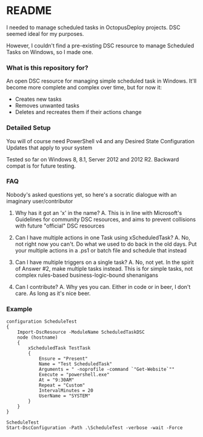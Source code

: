 # README #

I needed to manage scheduled tasks in OctopusDeploy projects. DSC seemed ideal for my purposes.

However, I couldn't find a pre-existing DSC resource to manage Scheduled Tasks on Windows, so I made one. 

### What is this repository for? ###

An open DSC resource for managing simple scheduled task in Windows. It'll become more complete and complex over time, but for now it:

- Creates new tasks
- Removes unwanted tasks
- Deletes and recreates them if their actions change

### Detailed Setup ###

You will of course need PowerShell v4 and any Desired State Configuration Updates that apply to your system

Tested so far on Windows 8, 8.1, Server 2012 and 2012 R2. Backward compat is for future testing.

### FAQ ###

Nobody's asked questions yet, so here's a socratic dialogue with an imaginary user/contributor

1. Why has it got an 'x' in the name?
A. This is in line with Microsoft's Guidelines for community DSC resources, and aims to prevent collisions with future "official" DSC resources

2. Can I have multiple actions in one Task using xScheduledTask?
A. No, not right now you can't. Do what we used to do back in the old days. Put your multiple actions in a .ps1 or batch file and schedule that instead

3. Can I have multiple triggers on a single task?
A. No, not yet. In the spirit of Answer #2, make multiple tasks instead. This is for simple tasks, not complex rules-based business-logic-bound shenanigans

4. Can I contribute?
A. Why yes you can. Either in code or in beer, I don't care. As long as it's nice beer.

### Example ###

```
configuration ScheduleTest
{
    Import-DscResource -ModuleName ScheduledTaskDSC
    node (hostname)
    {
        xScheduledTask TestTask
        {
            Ensure = "Present"
            Name = "Test ScheduledTask"
            Arguments = " -noprofile -command `"Get-Website`""
            Execute = "powershell.exe"
            At = "9:30AM"
            Repeat = "Custom"
            IntervalMinutes = 20
            UserName = "SYSTEM"
        }       
    }
}

ScheduleTest
Start-DscConfiguration -Path .\ScheduleTest -verbose -wait -Force
```